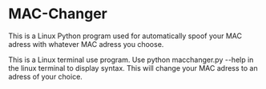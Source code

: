 # MAC-Changer
This is a Linux Python program used for automatically spoof your MAC adress with whatever MAC adress you choose.

This is a Linux terminal use program.
Use python macchanger.py --help    in the linux terminal to display syntax.
This will change your MAC adress to an adress of your choice.
